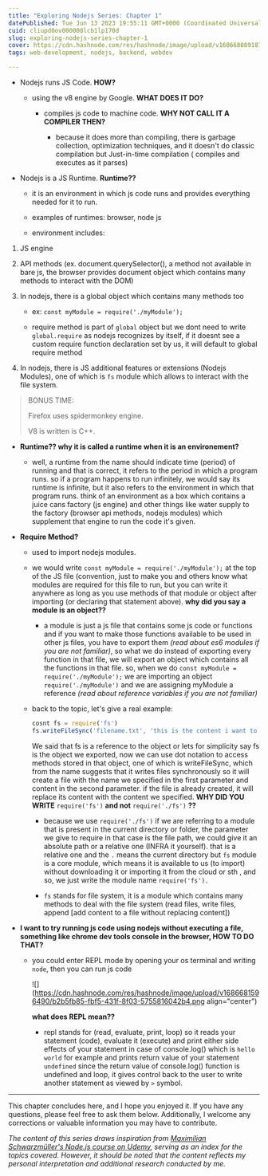 ```yaml
---
title: "Exploring Nodejs Series: Chapter 1"
datePublished: Tue Jun 13 2023 19:55:11 GMT+0000 (Coordinated Universal Time)
cuid: cliupd0ov000008lcb1lp170d
slug: exploring-nodejs-series-chapter-1
cover: https://cdn.hashnode.com/res/hashnode/image/upload/v1686680891872/d1ac7ef3-129f-48e3-b7f1-619fa9bacac0.png
tags: web-development, nodejs, backend, webdev

---
```


* Nodejs runs JS Code. **HOW?**
    
    * using the v8 engine by Google. **WHAT DOES IT DO?**
        
        * compiles js code to machine code. **WHY NOT CALL IT A COMPILER THEN?**
            
            * because it does more than compiling, there is garbage collection, optimization techniques, and it doesn't do classic compilation but Just-in-time compilation ( compiles and executes as it parses)
                
* Nodejs is a JS Runtime. **Runtime??**
    
    * it is an environment in which js code runs and provides everything needed for it to run.
        
    * examples of runtimes: browser, node js
        
    * environment includes:
        

1. JS engine
    
2. API methods (ex. document.querySelector(), a method not available in bare js, the browser provides document object which contains many methods to interact with the DOM)
    
3. In nodejs, there is a global object which contains many methods too
    
    * ex: `const myModule = require('./myModule');`
        
    * require method is part of `global` object but we dont need to write `global.require` as nodejs recognizes by itself, if it doesnt see a custom require function declaration set by us, it will default to global require method
        
4. In nodejs, there is JS additional features or extensions (Nodejs Modules), one of which is `fs` module which allows to interact with the file system.
    

> BONUS TIME:
> 
> Firefox uses spidermonkey engine.
> 
> V8 is written is C++.

* **Runtime?? why it is called a runtime when it is an environement?**
    
    * well, a runtime from the name should indicate time (period) of running and that is correct, it refers to the period in which a program runs. so if a program happens to run infinitely, we would say its runtime is infinite, but it also refers to the environment in which that program runs. think of an environment as a box which contains a juice cans factory (js engine) and other things like water supply to the factory (browser api methods, nodejs modules) which supplement that engine to run the code it's given.
        
* **Require Method?**
    
    * used to import nodejs modules.
        
    * we would write `const myModule = require('./myModule');` at the top of the JS file (convention, just to make you and others know what modules are required for this file to run, but you can write it anywhere as long as you use methods of that module or object after importing (or declaring that statement above). **why did you say a module is an object??**
        
        * a module is just a js file that contains some js code or functions and if you want to make those functions available to be used in other js files, you have to export them *(read about es6 modules if you are not familiar)*, so what we do instead of exporting every function in that file, we will export an object which contains all the functions in that file. so, when we do `const myModule = require('./myModule');` we are importing an object `require('./myModule')` and we are assigning myModule a reference *(read about reference variables if you are not familiar)*
            
    * back to the topic, let's give a real example:
        
        ```javascript
        cosnt fs = require('fs')
        fs.writeFileSync('filename.txt', 'this is the content i want to write to that file')
        ```
        
        We said that fs is a reference to the object or lets for simplicity say fs is the object we exported, now we can use dot notation to access methods stored in that object, one of which is writeFileSync, which from the name suggests that it writes files synchronously so it will create a file with the name we specified in the first parameter and content in the second parameter. if the file is already created, it will replace its content with the content we specified. **WHY DID YOU WRITE** `require('fs')` **and not** `require('./fs')` **??**
        
        * because we use `require('./fs')` if we are referring to a module that is present in the current directory or folder, the parameter we give to require in that case is the file path, we could give it an absolute path or a relative one (INFRA it yourself). that is a relative one and the `.` means the current directory but `fs` module is a core module, which means it is available to us (to import) without downloading it or importing it from the cloud or sth , and so, we just write the module name `require('fs').`
            
        * `fs` stands for file system, it is a module which contains many methods to deal with the file system (read files, write files, append \[add content to a file without replacing content\])
            
* **I want to try running js code using nodejs without executing a file, something like chrome dev tools console in the browser, HOW TO DO THAT?**
    
    * you could enter REPL mode by opening your os terminal and writing `node`, then you can run js code
        
        ![](https://cdn.hashnode.com/res/hashnode/image/upload/v1686681596490/b2b5fb85-fbf5-431f-8f03-5755816042b4.png align="center")
        
        **what does REPL mean??**
        
        * repl stands for (read, evaluate, print, loop) so it reads your statement (code), evaluate it (execute) and print either side effects of your statement in case of console.log() which is `hello world` for example and prints return value of your statement `undefined` since the return value of console.log() function is undefined and loop, it gives control back to the user to write another statement as viewed by `>` symbol.
            

---

This chapter concludes here, and I hope you enjoyed it. If you have any questions, please feel free to ask them below. Additionally, I welcome any corrections or valuable information you may have to contribute.

*The content of this series draws inspiration from* [*Maximilian Schwarzmüller's Node.js course on Udemy*](https://www.udemy.com/course/nodejs-the-complete-guide/)*, serving as an index for the topics covered. However, it should be noted that the content reflects my personal interpretation and additional research conducted by me.*
